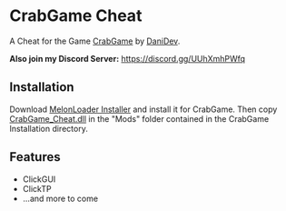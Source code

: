 
# CrabGame Cheat
A Cheat for the Game [CrabGame](https://store.steampowered.com/app/1782210/Crab_Game/) by [DaniDev](https://www.youtube.com/c/DaniDev).

**Also join my Discord Server:** https://discord.gg/UUhXmhPWfq

## Installation
Download [MelonLoader Installer](https://github.com/LavaGang/MelonLoader.Installer/releases/latest/download/MelonLoader.Installer.exe) and install it for CrabGame. Then copy [CrabGame_Cheat.dll](https://github.com/DasJNNJ/CrabGame-Cheat/releases/latest/download/CrabGame_Cheat.dll) in the "Mods" folder contained in the CrabGame Installation directory.

## Features
 - ClickGUI
 - ClickTP
 - ...and more to come
